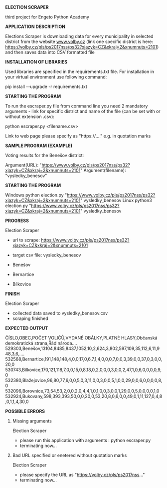**ELECTION SCRAPER**

third project for Engeto Python Academy

**APPLICATION DESCRIPTION**

Elections Scraper is downloading data for every municipality in selected district from the website www.volby.cz (link one specific district is here: https://volby.cz/pls/ps2017nss/ps32?xjazyk=CZ&xkraj=2&xnumnuts=2101) and then saves data into CSV formatted file

**INSTALLATION OF LIBRARIES**

Used libraries are specified in the requirements.txt file. For installation in your virtual environment use following command:

pip install --upgrade -r requirements.txt

**STARTING THE PROGRAM**

To run the escraper.py file from command line you need 2 mandatory arguments - link for specific district and name of the file (can be set with or without extension .csv):

python escraper.py <url> <filename.csv>

Link to web page please specify as "https://...." e.g. in quotation marks

**SAMPLE PROGRAM (EXAMPLE)**

Voting results for the Benešov district:

Argument(URL): "https://www.volby.cz/pls/ps2017nss/ps32?xjazyk=CZ&xkraj=2&xnumnuts=2101"
Argument(filename): "vysledky_benesov"

**STARTING THE PROGRAM**

Windows
python election.py "https://www.volby.cz/pls/ps2017nss/ps32?xjazyk=CZ&xkraj=2&xnumnuts=2101" vysledky_benesov
Linux
python3 election.py "https://www.volby.cz/pls/ps2017nss/ps32?xjazyk=CZ&xkraj=2&xnumnuts=2101" vysledky_benesov

**PROGRESS**

Election Scraper
- url to scrape: https://www.volby.cz/pls/ps2017nss/ps32?xjazyk=CZ&xkraj=2&xnumnuts=2101
- target csv file: vysledky_benesov

- Benešov
- Bernartice
- Bílkovice

**FINISH**

Election Scraper
- collected data saved to vysledky_benesov.csv
- scraping finished

**EXPECTED OUTPUT**

ČÍSLO,OBEC,POČET VOLIČŮ,VYDANÉ OBÁLKY,PLATNÉ HLASY,Občanská demokratická strana,Řád národa....
529303,Benešov,13104,8485,8437,1052,10,2,624,3,802,597,109,35,112,6,11,948,3,6,....
532568,Bernartice,191,148,148,4,0,0,17,0,6,7,1,4,0,0,0,7,0,0,3,39,0,0,37,0,3,0,0,20,0
530743,Bílkovice,170,121,118,7,0,0,15,0,8,18,0,2,0,0,0,3,0,0,2,47,1,0,6,0,0,0,0,9,0
532380,Blažejovice,96,80,77,6,0,0,5,0,3,11,0,0,3,0,0,5,1,0,0,29,0,0,6,0,0,0,0,8,0
532096,Borovnice,73,54,53,2,0,0,2,0,4,4,1,0,1,0,0,3,0,0,1,29,0,0,5,0,0,0,0,1,0
532924,Bukovany,598,393,393,50,0,0,20,0,53,20,8,0,6,0,0,49,0,1,11,127,0,4,8,0,1,1,4,30,0

**POSSIBLE ERRORS**

1. Missing arguments
   
    Election Scraper
    - please run this application with arguments : python escraper.py <url> <filename>
    - terminating now...
3. Bad URL specified or enetered without quotation marks
   
    Election Scraper
    - please specify the URL as "https://volby.cz/pls/ps2017nss..."
    - terminating now...



